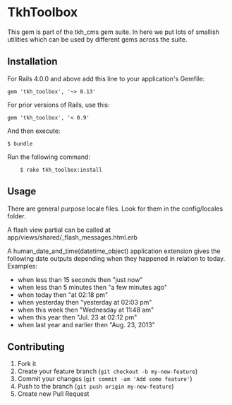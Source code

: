 # TkhToolbox

This gem is part of the tkh_cms gem suite. In here we put lots of smallish utilities which can be used by different gems across the suite.

## Installation

For Rails 4.0.0 and above add this line to your application's Gemfile:

    gem 'tkh_toolbox', '~> 0.13'

For prior versions of Rails, use this:

    gem 'tkh_toolbox', '< 0.9'

And then execute:

    $ bundle

Run the following command:

		$ rake tkh_toolbox:install


## Usage

There are general purpose locale files. Look for them in the config/locales folder.

A flash view partial can be called at app/views/shared/_flash_messages.html.erb

A human_date_and_time(datetime_object) application extension gives the following date outputs depending when they happened in relation to today. Examples:

  * when less than 15 seconds then "just now"
  * when less than 5 minutes then "a few minutes ago"
  * when today then "at 02:18 pm"
  * when yesterday then "yesterday at 02:03 pm"
  * when this week then "Wednesday at 11:48 am"
  * when this year then  "Jul. 23 at 02:12 pm"
  * when last year and earlier then "Aug. 23, 2013"


## Contributing

1. Fork it
2. Create your feature branch (`git checkout -b my-new-feature`)
3. Commit your changes (`git commit -am 'Add some feature'`)
4. Push to the branch (`git push origin my-new-feature`)
5. Create new Pull Request
